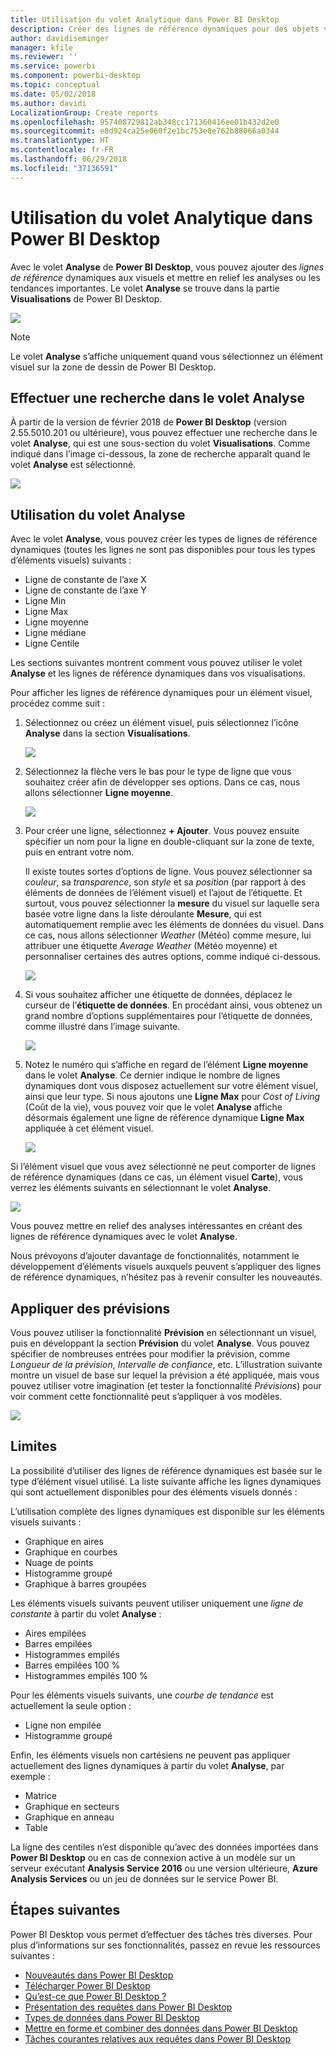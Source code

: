 ```yaml
---
title: Utilisation du volet Analytique dans Power BI Desktop
description: Créer des lignes de référence dynamiques pour des objets visuels dans Power BI Desktop
author: davidiseminger
manager: kfile
ms.reviewer: ''
ms.service: powerbi
ms.component: powerbi-desktop
ms.topic: conceptual
ms.date: 05/02/2018
ms.author: davidi
LocalizationGroup: Create reports
ms.openlocfilehash: 957408729812ab348cc171360416ee01b432d2e0
ms.sourcegitcommit: e8d924ca25e060f2e1bc753e8e762b88066a0344
ms.translationtype: HT
ms.contentlocale: fr-FR
ms.lasthandoff: 06/29/2018
ms.locfileid: "37136591"
---
```

# <a name="using-the-analytics-pane-in-power-bi-desktop"></a>Utilisation du volet Analytique dans Power BI Desktop
Avec le volet **Analyse** de **Power BI Desktop**, vous pouvez ajouter des *lignes de référence* dynamiques aux visuels et mettre en relief les analyses ou les tendances importantes. Le volet **Analyse** se trouve dans la partie **Visualisations** de Power BI Desktop.

![](media/desktop-analytics-pane/analytics-pane_1.png)

> [!NOTE]
> Le volet **Analyse** s’affiche uniquement quand vous sélectionnez un élément visuel sur la zone de dessin de Power BI Desktop.

## <a name="search-within-the-analytics-pane"></a>Effectuer une recherche dans le volet Analyse
À partir de la version de février 2018 de **Power BI Desktop** (version 2.55.5010.201 ou ultérieure), vous pouvez effectuer une recherche dans le volet **Analyse**, qui est une sous-section du volet **Visualisations**. Comme indiqué dans l’image ci-dessous, la zone de recherche apparaît quand le volet **Analyse** est sélectionné.

![](media/desktop-analytics-pane/analytics-pane_1b.png)

## <a name="using-the-analytics-pane"></a>Utilisation du volet Analyse
Avec le volet **Analyse**, vous pouvez créer les types de lignes de référence dynamiques (toutes les lignes ne sont pas disponibles pour tous les types d’éléments visuels) suivants :

* Ligne de constante de l’axe X
* Ligne de constante de l’axe Y
* Ligne Min
* Ligne Max
* Ligne moyenne
* Ligne médiane
* Ligne Centile

Les sections suivantes montrent comment vous pouvez utiliser le volet **Analyse** et les lignes de référence dynamiques dans vos visualisations.

Pour afficher les lignes de référence dynamiques pour un élément visuel, procédez comme suit :

1. Sélectionnez ou créez un élément visuel, puis sélectionnez l’icône **Analyse** dans la section **Visualisations**.
   
   ![](media/desktop-analytics-pane/analytics-pane_2.png)
2. Sélectionnez la flèche vers le bas pour le type de ligne que vous souhaitez créer afin de développer ses options. Dans ce cas, nous allons sélectionner **Ligne moyenne**.
   
   ![](media/desktop-analytics-pane/analytics-pane_3.png)
3. Pour créer une ligne, sélectionnez **+ Ajouter**. Vous pouvez ensuite spécifier un nom pour la ligne en double-cliquant sur la zone de texte, puis en entrant votre nom.
   
   Il existe toutes sortes d’options de ligne. Vous pouvez sélectionner sa *couleur*, sa *transparence*, son *style* et sa *position* (par rapport à des éléments de données de l’élément visuel) et l’ajout de l’étiquette. Et surtout, vous pouvez sélectionner la **mesure** du visuel sur laquelle sera basée votre ligne dans la liste déroulante **Mesure**, qui est automatiquement remplie avec les éléments de données du visuel. Dans ce cas, nous allons sélectionner *Weather* (Météo) comme mesure, lui attribuer une étiquette *Average Weather* (Météo moyenne) et personnaliser certaines des autres options, comme indiqué ci-dessous.
   
   ![](media/desktop-analytics-pane/analytics-pane_4.png)
4. Si vous souhaitez afficher une étiquette de données, déplacez le curseur de l’**étiquette de données**. En procédant ainsi, vous obtenez un grand nombre d’options supplémentaires pour l’étiquette de données, comme illustré dans l’image suivante.
   
   ![](media/desktop-analytics-pane/analytics-pane_5.png)
5. Notez le numéro qui s’affiche en regard de l’élément **Ligne moyenne** dans le volet **Analyse**. Ce dernier indique le nombre de lignes dynamiques dont vous disposez actuellement sur votre élément visuel, ainsi que leur type. Si nous ajoutons une **Ligne Max** pour *Cost of Living* (Coût de la vie), vous pouvez voir que le volet **Analyse** affiche désormais également une ligne de référence dynamique **Ligne Max** appliquée à cet élément visuel.
   
   ![](media/desktop-analytics-pane/analytics-pane_6.png)

Si l’élément visuel que vous avez sélectionné ne peut comporter de lignes de référence dynamiques (dans ce cas, un élément visuel **Carte**), vous verrez les éléments suivants en sélectionnant le volet **Analyse**.

![](media/desktop-analytics-pane/analytics-pane_7.png)

Vous pouvez mettre en relief des analyses intéressantes en créant des lignes de référence dynamiques avec le volet **Analyse**.

Nous prévoyons d’ajouter davantage de fonctionnalités, notamment le développement d’éléments visuels auxquels peuvent s’appliquer des lignes de référence dynamiques, n’hésitez pas à revenir consulter les nouveautés.

## <a name="apply-forecasting"></a>Appliquer des prévisions
Vous pouvez utiliser la fonctionnalité **Prévision** en sélectionnant un visuel, puis en développant la section **Prévision** du volet **Analyse**. Vous pouvez spécifier de nombreuses entrées pour modifier la prévision, comme *Longueur de la prévision*, *Intervalle de confiance*, etc. L’illustration suivante montre un visuel de base sur lequel la prévision a été appliquée, mais vous pouvez utiliser votre imagination (et tester la fonctionnalité *Prévisions*) pour voir comment cette fonctionnalité peut s’appliquer à vos modèles.

![](media/desktop-analytics-pane/analytics-pane_8.png)

## <a name="limitations"></a>Limites
La possibilité d’utiliser des lignes de référence dynamiques est basée sur le type d’élément visuel utilisé. La liste suivante affiche les lignes dynamiques qui sont actuellement disponibles pour des éléments visuels donnés :

L’utilisation complète des lignes dynamiques est disponible sur les éléments visuels suivants :

* Graphique en aires
* Graphique en courbes
* Nuage de points
* Histogramme groupé
* Graphique à barres groupées

Les éléments visuels suivants peuvent utiliser uniquement une *ligne de constante* à partir du volet **Analyse** :

* Aires empilées
* Barres empilées
* Histogrammes empilés
* Barres empilées 100 %
* Histogrammes empilés 100 %

Pour les éléments visuels suivants, une *courbe de tendance* est actuellement la seule option :

* Ligne non empilée
* Histogramme groupé

Enfin, les éléments visuels non cartésiens ne peuvent pas appliquer actuellement des lignes dynamiques à partir du volet **Analyse**, par exemple :

* Matrice
* Graphique en secteurs
* Graphique en anneau
* Table

La ligne des centiles n’est disponible qu’avec des données importées dans **Power BI Desktop** ou en cas de connexion active à un modèle sur un serveur exécutant **Analysis Service 2016** ou une version ultérieure, **Azure Analysis Services** ou un jeu de données sur le service Power BI. 

## <a name="next-steps"></a>Étapes suivantes
Power BI Desktop vous permet d’effectuer des tâches très diverses. Pour plus d’informations sur ses fonctionnalités, passez en revue les ressources suivantes :

* [Nouveautés dans Power BI Desktop](desktop-latest-update.md)
* [Télécharger Power BI Desktop](desktop-get-the-desktop.md)
* [Qu’est-ce que Power BI Desktop ?](desktop-what-is-desktop.md)
* [Présentation des requêtes dans Power BI Desktop](desktop-query-overview.md)
* [Types de données dans Power BI Desktop](desktop-data-types.md)
* [Mettre en forme et combiner des données dans Power BI Desktop](desktop-shape-and-combine-data.md)
* [Tâches courantes relatives aux requêtes dans Power BI Desktop](desktop-common-query-tasks.md)    

